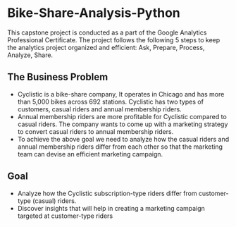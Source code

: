 # Bike-Share-Analysis-Python
This capstone project is conducted as a part of the Google Analytics Professional Certificate.
The project follows the following 5 steps to keep the analytics project organized and efficient: Ask, Prepare, Process, Analyze, Share.

## The Business Problem 
- Cyclistic is a bike-share company, It operates in Chicago and has more than 5,000 bikes across 692 stations. Cyclistic has two types of customers, casual riders and annual membership riders.
- Annual membership riders are more profitable for Cyclistic compared to casual riders. The company wants to come up with a marketing strategy to convert casual riders to annual membership riders.
- To achieve the above goal we need to analyze how the casual riders and annual membership riders differ from each other so that the marketing team can devise an efficient marketing campaign.

## Goal
- Analyze how the Cyclistic subscription-type riders differ from customer-type (casual) riders.
- Discover insights that will help in creating a marketing campaign targeted at customer-type riders
